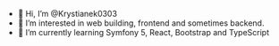 - 👋 Hi, I’m @Krystianek0303
- 👀 I’m interested in web building, frontend and sometimes backend.
- 🌱 I’m currently learning Symfony 5, React, Bootstrap and TypeScript
